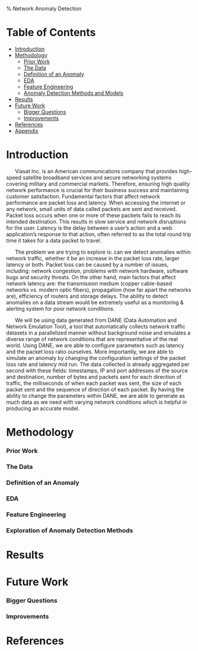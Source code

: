 % Network Anomaly Detection

# Table of Contents
- [Introduction](#introduction)
- [Methodology](#methodology)
	- [Prior Work](#prior-work)
	- [The Data](#the-data)
	- [Definition of an Anomaly](#definition-of-an-anomaly)
	- [EDA](#eda)
	- [Feature Engineering](#feature-engineering)
	- [Anomaly Detection Methods and Models](#exploration-of-anomaly-detection-methods)
- [Results](#results)
- [Future Work](#future-work)
	- [Bigger Questions](#bigger-questions)
	- [Improvements](##improvements)
- [References](#references)
- [Appendix](#appendix)

# Introduction
<p> &nbsp;&nbsp;&nbsp;&nbsp;&nbsp;&nbsp;Viasat Inc. is an American communications company that provides high-speed satellite broadband services and secure networking systems covering military and commercial markets.
Therefore, ensuring high quality network performance is crucial for their business success and maintaining customer satisfaction. Fundamental factors that affect network performance are packet loss and latency. When accessing the internet or any network, small units of data called packets are sent and received. Packet loss occurs when one or more of these packets fails to reach its intended destination. This results in slow service and network disruptions for the user. Latency is the delay between a user’s action and a web application’s response to that action, often referred to as the total round trip time it takes for a data packet to travel.</p> 
<p> &nbsp;&nbsp;&nbsp;&nbsp;&nbsp;&nbsp;The problem we are trying to explore is: can we detect anomalies within network traffic, whether it be an increase in the packet loss rate, larger latency or both. Packet loss can be caused by a number of issues, including: network congestion, problems with network hardware, software bugs and security threats. On the other hand, main factors that affect network latency are: the transmission medium (copper cable-based networks vs. modern optic fibers), propagation (how far apart the networks are), efficiency of routers and storage delays. The ability to detect anomalies on a data stream would be extremely useful as a monitoring & alerting system for poor network conditions.</p> 
<p>&nbsp;&nbsp;&nbsp;&nbsp;&nbsp;&nbsp;We will be using data generated from DANE (Data Automation and Network Emulation Tool), a tool that automatically collects network traffic datasets in a parallelized manner without background noise and emulates a diverse range of network conditions that are representative of the real world. Using DANE, we are able to configure parameters such as latency and the packet loss ratio ourselves. More importantly, we are able to simulate an anomaly by changing the configuration settings of the packet loss rate and latency mid run. The data collected is already aggregated per second with these fields: timestamps, IP and port addresses of the source and destination, number of bytes and packets sent for each direction of traffic, the milliseconds of when each packet was sent, the size of each packet sent and the sequence of direction of each packet. By having the ability to change the parameters within DANE, we are able to generate as much data as we need with varying network conditions which is helpful in producing an accurate model. </p>

# Methodology

### Prior Work

### The Data

### Definition of an Anomaly

### EDA 

### Feature Engineering

### Exploration of Anomaly Detection Methods

# Results

# Future Work

### Bigger Questions

### Improvements

# References
